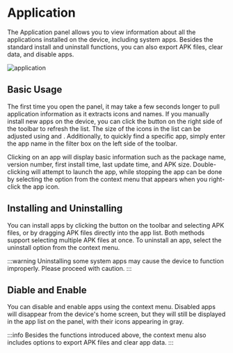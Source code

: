 # Application

The Application panel allows you to view information about all the applications installed on the device, including system apps. Besides the standard install and uninstall functions, you can also export APK files, clear data, and disable apps.

![application](/application.png)

## Basic Usage

The first time you open the panel, it may take a few seconds longer to pull application information as it extracts icons and names. If you manually install new apps on the device, you can click the <Icon name="refresh"/> button on the right side of the toolbar to refresh the list. The size of the icons in the list can be adjusted using <Icon name="zoom-in"/> and <Icon name="zoom-out"/>. Additionally, to quickly find a specific app, simply enter the app name in the filter box on the left side of the toolbar.

Clicking on an app will display basic information such as the package name, version number, first install time, last update time, and APK size. Double-clicking will attempt to launch the app, while stopping the app can be done by selecting the option from the context menu that appears when you right-click the app icon.

## Installing and Uninstalling

You can install apps by clicking the <Icon name="add"/> button on the toolbar and selecting APK files, or by dragging APK files directly into the app list. Both methods support selecting multiple APK files at once. To uninstall an app, select the uninstall option from the context menu.

:::warning Uninstalling some system apps may cause the device to function improperly. Please proceed with caution. 
:::

## Diable and Enable

You can disable and enable apps using the context menu. Disabled apps will disappear from the device's home screen, but they will still be displayed in the app list on the panel, with their icons appearing in gray.

:::info Besides the functions introduced above, the context menu also includes options to export APK files and clear app data. 
:::
